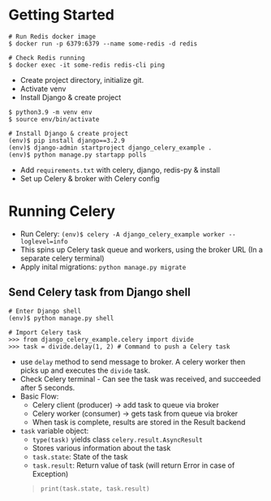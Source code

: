 # Getting Started
```shell
# Run Redis docker image
$ docker run -p 6379:6379 --name some-redis -d redis

# Check Redis running
$ docker exec -it some-redis redis-cli ping
```
- Create project directory, initialize git.
- Activate venv
- Install Django & create project
```shell
$ python3.9 -m venv env
$ source env/bin/activate

# Install Django & create project
(env)$ pip install django==3.2.9
(env)$ django-admin startproject django_celery_example .
(env)$ python manage.py startapp polls
```
- Add `requirements.txt` with celery, django, redis-py & install
- Set up Celery & broker with Celery config

# Running Celery
- Run Celery: `(env)$ celery -A django_celery_example worker --loglevel=info`
- This spins up Celery task queue and workers, using the broker URL (In a separate celery terminal)
- Apply inital migrations: `python manage.py migrate`

## Send Celery task from Django shell
```shell
# Enter Django shell
(env)$ python manage.py shell

# Import Celery task
>>> from django_celery_example.celery import divide
>>> task = divide.delay(1, 2) # Command to push a Celery task
```
- use `delay` method to send message to broker. A celery worker then picks up and executes the `divide` task.
- Check Celery terminal - Can see the task was received, and succeeded after 5 seconds.
- Basic Flow:
  - Celery client (producer) -> add task to queue via broker
  - Celery worker (consumer) -> gets task from queue via broker
  - When task is complete, results are stored in the Result backend
- `task` variable object:
  - `type(task)` yields class `celery.result.AsyncResult`
  - Stores various information about the task
  - `task.state`: State of the task
  - `task.result`: Return value of task (will return Error in case of Exception)
  > `print(task.state, task.result)`